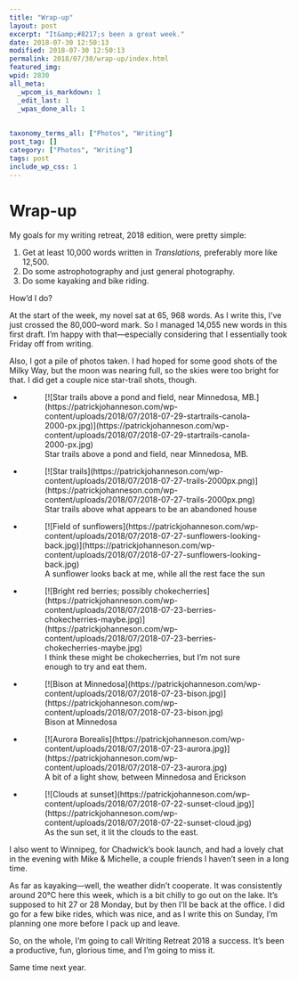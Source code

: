 ```yaml
---
title: "Wrap-up"
layout: post
excerpt: "It&amp;#8217;s been a great week."
date: 2018-07-30 12:50:13
modified: 2018-07-30 12:50:13
permalink: 2018/07/30/wrap-up/index.html
featured_img: 
wpid: 2830
all_meta: 
  _wpcom_is_markdown: 1
  _edit_last: 1
  _wpas_done_all: 1
  
  
taxonomy_terms_all: ["Photos", "Writing"]
post_tag: []
category: ["Photos", "Writing"]
tags: post
include_wp_css: 1
---
```


# Wrap-up

My goals for my writing retreat, 2018 edition, were pretty simple:

1. Get at least 10,000 words written in *Translations,* preferably more like 12,500.
2. Do some astrophotography and just general photography.
3. Do some kayaking and bike riding.

How’d I do?

At the start of the week, my novel sat at 65, 968 words. As I write this, I’ve just crossed the 80,000–word mark. So I managed 14,055 new words in this first draft. I’m happy with that—especially considering that I essentially took Friday off from writing.

Also, I got a pile of photos taken. I had hoped for some good shots of the Milky Way, but the moon was nearing full, so the skies were too bright for that. I did get a couple nice star-trail shots, though.

- <figure>[![Star trails above a pond and field, near Minnedosa, MB.](https://patrickjohanneson.com/wp-content/uploads/2018/07/2018-07-29-startrails-canola-2000-px.jpg)](https://patrickjohanneson.com/wp-content/uploads/2018/07/2018-07-29-startrails-canola-2000-px.jpg)<figcaption>Star trails above a pond and field, near Minnedosa, MB.</figcaption></figure>
- <figure>[![Star trails](https://patrickjohanneson.com/wp-content/uploads/2018/07/2018-07-27-trails-2000px.png)](https://patrickjohanneson.com/wp-content/uploads/2018/07/2018-07-27-trails-2000px.png)<figcaption>Star trails above what appears to be an abandoned house</figcaption></figure>
- <figure>[![Field of sunflowers](https://patrickjohanneson.com/wp-content/uploads/2018/07/2018-07-27-sunflowers-looking-back.jpg)](https://patrickjohanneson.com/wp-content/uploads/2018/07/2018-07-27-sunflowers-looking-back.jpg)<figcaption>A sunflower looks back at me, while all the rest face the sun</figcaption></figure>
- <figure>[![Bright red berries; possibly chokecherries](https://patrickjohanneson.com/wp-content/uploads/2018/07/2018-07-23-berries-chokecherries-maybe.jpg)](https://patrickjohanneson.com/wp-content/uploads/2018/07/2018-07-23-berries-chokecherries-maybe.jpg)<figcaption>I think these might be chokecherries, but I’m not sure enough to try and eat them.</figcaption></figure>
- <figure>[![Bison at Minnedosa](https://patrickjohanneson.com/wp-content/uploads/2018/07/2018-07-23-bison.jpg)](https://patrickjohanneson.com/wp-content/uploads/2018/07/2018-07-23-bison.jpg)<figcaption>Bison at Minnedosa</figcaption></figure>
- <figure>[![Aurora Borealis](https://patrickjohanneson.com/wp-content/uploads/2018/07/2018-07-23-aurora.jpg)](https://patrickjohanneson.com/wp-content/uploads/2018/07/2018-07-23-aurora.jpg)<figcaption>A bit of a light show, between Minnedosa and Erickson</figcaption></figure>
- <figure>[![Clouds at sunset](https://patrickjohanneson.com/wp-content/uploads/2018/07/2018-07-22-sunset-cloud.jpg)](https://patrickjohanneson.com/wp-content/uploads/2018/07/2018-07-22-sunset-cloud.jpg)<figcaption>As the sun set, it lit the clouds to the east.</figcaption></figure>

I also went to Winnipeg, for Chadwick’s book launch, and had a lovely chat in the evening with Mike &amp; Michelle, a couple friends I haven’t seen in a long time.

As far as kayaking—well, the weather didn’t cooperate. It was consistently around 20°C here this week, which is a bit chilly to go out on the lake. It’s supposed to hit 27 or 28 Monday, but by then I’ll be back at the office. I did go for a few bike rides, which was nice, and as I write this on Sunday, I’m planning one more before I pack up and leave.

So, on the whole, I’m going to call Writing Retreat 2018 a success. It’s been a productive, fun, glorious time, and I’m going to miss it.

Same time next year.